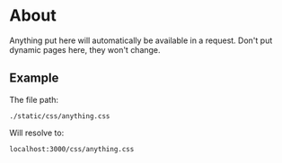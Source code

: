 # About
Anything put here will automatically be available in a request.
Don't put dynamic pages here, they won't change.

## Example
The file path:
```
./static/css/anything.css
```

Will resolve to:

```
localhost:3000/css/anything.css
```